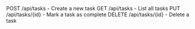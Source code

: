 POST /api/tasks - Create a new task
GET /api/tasks - List all tasks
PUT /api/tasks/{id} - Mark a task as complete
DELETE /api/tasks/{id} - Delete a task


